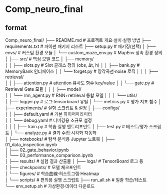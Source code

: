 # Comp_neuro_final

## format

Comp_neuro_final/
├── README.md               # 프로젝트 개요·설치·실행 방법
├── requirements.txt        # 파이썬 패키지 리스트
├── setup.py                # 패키징(선택)
│
├── envs/                   # 커스텀 환경 모듈
│   └── custom_maze_env.py  # MapEnv 상속 환경 정의
│
├── src/                    # 핵심 모델 코드
│   ├── memory/             
│   │   ├── slots.py        # Slot 클래스 정의 (obs, Δt, h)
│   │   ├── bank.py         # MemoryBank 인터페이스
│   │   └── forget.py       # 망각곡선·noise 로직
│   │
│   ├── retrieval/          
│   │   ├── attention.py    # attention 유사도 함수·key/value
│   │   └── gate.py         # Retrieval Gate 모듈
│   │
│   ├── model/              
│   │   └── rnn_agent.py    # RNN+retrieval 통합 모델
│   │
│   └── utils/              
│       ├── logger.py       # 로그·tensorboard 유틸
│       └── metrics.py      # 평가 지표 함수
│
├── experiments/            # 실험 스크립트 & 설정
│   ├── configs/            
│   │   ├── default.yaml    # 기본 하이퍼파라미터  
│   │   └── debug.yaml      # 디버깅용 소규모 설정  
│   │
│   ├── train.py            # 학습 실행 엔트리포인트
│   ├── test.py             # 테스트/평가 스크립트
│   └── analyze.py          # 결과 수집·시각화 자동화  
│
├── notebooks/              # 탐색·분석용 Jupyter 노트북
│   ├── 01_data_inspection.ipynb  
│   ├── 02_gate_behavior.ipynb  
│   └── 03_performance_comparison.ipynb  
│
├── results/                # 실험 결과 산출물
│   ├── logs/               # TensorBoard 로그 등  
│   ├── checkpoints/        # 모델 체크포인트  
│   └── figures/            # 학습曲線·히스토그램·Heatmap  
│
└── scripts/                # 편의용 실행 스크립트
    ├── run_all.sh          # 일괄 학습/테스트  
    └── env_setup.sh        # 가상환경·데이터 다운로드  

